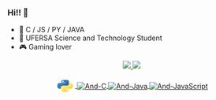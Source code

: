 ### Hi!! 👋

- 📖 C / JS / PY / JAVA
- 📖 UFERSA Science and Technology Student
- 🎮 Gaming lover


<div align="center">
  <a href="https://github.com/anddfreitas">
  <img height="130em" src="https://github-readme-stats.vercel.app/api?username=anddfreitas&show_icons=true&theme=dark&include_all_commits=true&count_private=true"/>
  <img height="130em" src="https://github-readme-stats.vercel.app/api/top-langs/?username=anddfreitas&layout=compact&langs_count=7&theme=dark"/>
</div>

<div style="display: inline_block" align="center"><br>
  <img align="center" alt="And-Python" height="30" width="40" src="https://raw.githubusercontent.com/devicons/devicon/master/icons/python/python-original.svg">
  <img align="center" alt="And-C" height="30" width="40" src="https://cdn.jsdelivr.net/gh/devicons/devicon/icons/c/c-original.svg">
  <img align="center" alt="And-Java" height="30" width="40" src="https://cdn.jsdelivr.net/gh/devicons/devicon/icons/java/java-original.svg">
  <img align="center" alt="And-JavaScript" height="30" width="40" src="https://cdn.jsdelivr.net/gh/devicons/devicon/icons/javascript/javascript-original.svg">
</div>

